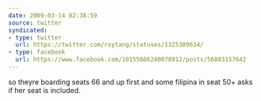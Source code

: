 ```yaml
---
date: 2009-03-14 02:38:59
source: twitter
syndicated:
- type: twitter
  url: https://twitter.com/roytang/statuses/1325389634/
- type: facebook
  url: https://www.facebook.com/10155666240078912/posts/56883157642
---
```


so theyre boarding seats 66 and up first and some filipina in seat 50+ asks if her seat is included.
